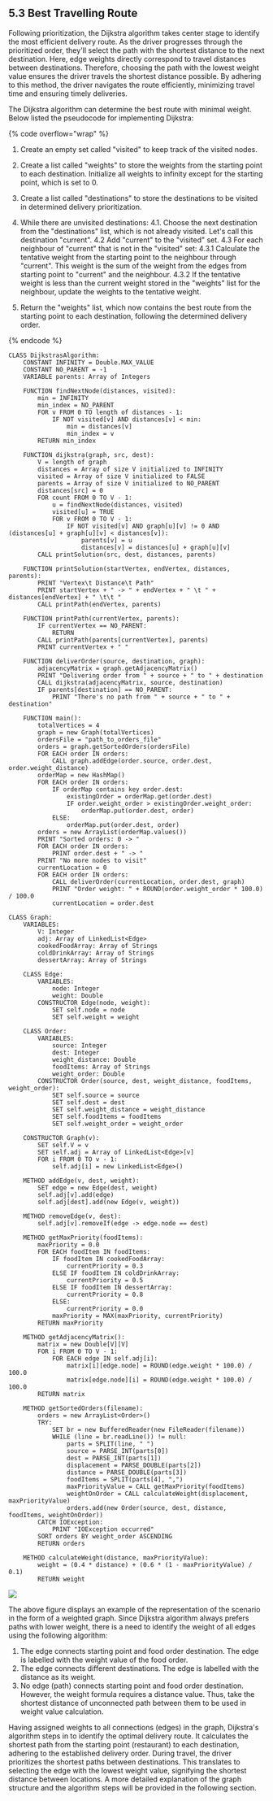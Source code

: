<h2>5.3 Best Travelling Route</h2>

Following prioritization, the Dijkstra algorithm takes center stage to identify the most efficient delivery route. As the driver progresses through the prioritized order, they'll select the path with the shortest distance to the next destination. Here, edge weights directly correspond to travel distances between destinations. Therefore, choosing the path with the lowest weight value ensures the driver travels the shortest distance possible. By adhering to this method, the driver navigates the route efficiently, minimizing travel time and ensuring timely deliveries.

The Dijkstra algorithm can determine the best route with minimal weight. Below listed the pseudocode for implementing Dijkstra:

{% code overflow="wrap" %}
1. Create an empty set called "visited" to keep track of the visited nodes.

2. Create a list called "weights" to store the weights from the starting point to each destination. Initialize all weights to infinity except for the starting point, which is set to 0.

3. Create a list called "destinations" to store the destinations to be visited in determined delivery prioritization.

4. While there are unvisited destinations:
     4.1. Choose the next destination from the "destinations" list, which is not already visited. Let's call this destination "current".
     4.2  Add "current" to the "visited" set.
     4.3  For each neighbour of "current" that is not in the "visited" set:
           4.3.1 Calculate the tentative weight from the starting point to the neighbour through "current". This weight is the sum of the weight from the edges from starting point to "current" and the neighbour.
           4.3.2 If the tentative weight is less than the current weight stored in the "weights" list for the neighbour, update the weights to the tentative weight.
        
5.	Return the "weights" list, which now contains the best route from the starting point to each destination, following the determined delivery order.

{% endcode %}
```pseudocode
CLASS DijkstrasAlgorithm:
    CONSTANT INFINITY = Double.MAX_VALUE
    CONSTANT NO_PARENT = -1
    VARIABLE parents: Array of Integers

    FUNCTION findNextNode(distances, visited):
        min = INFINITY
        min_index = NO_PARENT
        FOR v FROM 0 TO length of distances - 1:
            IF NOT visited[v] AND distances[v] < min:
                min = distances[v]
                min_index = v
        RETURN min_index

    FUNCTION dijkstra(graph, src, dest):
        V = length of graph
        distances = Array of size V initialized to INFINITY
        visited = Array of size V initialized to FALSE
        parents = Array of size V initialized to NO_PARENT
        distances[src] = 0
        FOR count FROM 0 TO V - 1:
            u = findNextNode(distances, visited)
            visited[u] = TRUE
            FOR v FROM 0 TO V - 1:
                IF NOT visited[v] AND graph[u][v] != 0 AND (distances[u] + graph[u][v] < distances[v]):
                    parents[v] = u
                    distances[v] = distances[u] + graph[u][v]
        CALL printSolution(src, dest, distances, parents)

    FUNCTION printSolution(startVertex, endVertex, distances, parents):
        PRINT "Vertex\t Distance\t Path"
        PRINT startVertex + " -> " + endVertex + " \t " + distances[endVertex] + " \t\t "
        CALL printPath(endVertex, parents)

    FUNCTION printPath(currentVertex, parents):
        IF currentVertex == NO_PARENT:
            RETURN
        CALL printPath(parents[currentVertex], parents)
        PRINT currentVertex + " "

    FUNCTION deliverOrder(source, destination, graph):
        adjacencyMatrix = graph.getAdjacencyMatrix()
        PRINT "Delivering order from " + source + " to " + destination
        CALL dijkstra(adjacencyMatrix, source, destination)
        IF parents[destination] == NO_PARENT:
            PRINT "There's no path from " + source + " to " + destination"

    FUNCTION main():
        totalVertices = 4
        graph = new Graph(totalVertices)
        ordersFile = "path_to_orders_file"
        orders = graph.getSortedOrders(ordersFile)
        FOR EACH order IN orders:
            CALL graph.addEdge(order.source, order.dest, order.weight_distance)
        orderMap = new HashMap()
        FOR EACH order IN orders:
            IF orderMap contains key order.dest:
                existingOrder = orderMap.get(order.dest)
                IF order.weight_order > existingOrder.weight_order:
                    orderMap.put(order.dest, order)
            ELSE:
                orderMap.put(order.dest, order)
        orders = new ArrayList(orderMap.values())
        PRINT "Sorted orders: 0 -> "
        FOR EACH order IN orders:
            PRINT order.dest + " -> "
        PRINT "No more nodes to visit"
        currentLocation = 0
        FOR EACH order IN orders:
            CALL deliverOrder(currentLocation, order.dest, graph)
            PRINT "Order weight: " + ROUND(order.weight_order * 100.0) / 100.0
            currentLocation = order.dest
```

```class_Graph
CLASS Graph:
    VARIABLES:
        V: Integer
        adj: Array of LinkedList<Edge>
        cookedFoodArray: Array of Strings
        coldDrinkArray: Array of Strings
        dessertArray: Array of Strings

    CLASS Edge:
        VARIABLES:
            node: Integer
            weight: Double
        CONSTRUCTOR Edge(node, weight):
            SET self.node = node
            SET self.weight = weight

    CLASS Order:
        VARIABLES:
            source: Integer
            dest: Integer
            weight_distance: Double
            foodItems: Array of Strings
            weight_order: Double
        CONSTRUCTOR Order(source, dest, weight_distance, foodItems, weight_order):
            SET self.source = source
            SET self.dest = dest
            SET self.weight_distance = weight_distance
            SET self.foodItems = foodItems
            SET self.weight_order = weight_order

    CONSTRUCTOR Graph(v):
        SET self.V = v
        SET self.adj = Array of LinkedList<Edge>[v]
        FOR i FROM 0 TO v - 1:
            self.adj[i] = new LinkedList<Edge>()

    METHOD addEdge(v, dest, weight):
        SET edge = new Edge(dest, weight)
        self.adj[v].add(edge)
        self.adj[dest].add(new Edge(v, weight))

    METHOD removeEdge(v, dest):
        self.adj[v].removeIf(edge -> edge.node == dest)

    METHOD getMaxPriority(foodItems):
        maxPriority = 0.0
        FOR EACH foodItem IN foodItems:
            IF foodItem IN cookedFoodArray:
                currentPriority = 0.3
            ELSE IF foodItem IN coldDrinkArray:
                currentPriority = 0.5
            ELSE IF foodItem IN dessertArray:
                currentPriority = 0.8
            ELSE:
                currentPriority = 0.0
            maxPriority = MAX(maxPriority, currentPriority)
        RETURN maxPriority

    METHOD getAdjacencyMatrix():
        matrix = new Double[V][V]
        FOR i FROM 0 TO V - 1:
            FOR EACH edge IN self.adj[i]:
                matrix[i][edge.node] = ROUND(edge.weight * 100.0) / 100.0
                matrix[edge.node][i] = ROUND(edge.weight * 100.0) / 100.0
        RETURN matrix

    METHOD getSortedOrders(filename):
        orders = new ArrayList<Order>()
        TRY:
            SET br = new BufferedReader(new FileReader(filename))
            WHILE (line = br.readLine()) != null:
                parts = SPLIT(line, " ")
                source = PARSE_INT(parts[0])
                dest = PARSE_INT(parts[1])
                displacement = PARSE_DOUBLE(parts[2])
                distance = PARSE_DOUBLE(parts[3])
                foodItems = SPLIT(parts[4], ",")
                maxPriorityValue = CALL getMaxPriority(foodItems)
                weightOnOrder = CALL calculateWeight(displacement, maxPriorityValue)
                orders.add(new Order(source, dest, distance, foodItems, weightOnOrder))
        CATCH IOException:
            PRINT "IOException occurred"
        SORT orders BY weight_order ASCENDING
        RETURN orders

    METHOD calculateWeight(distance, maxPriorityValue):
        weight = (0.4 * distance) + (0.6 * (1 - maxPriorityValue) / 0.1)
        RETURN weight
```

<img src="https://github.com/ixgnoy/CSC4202-Project/blob/main/assets/weightedGraph.png" />

The above figure displays an example of the representation of the scenario in the form of a weighted graph. Since Dijkstra algorithm always prefers paths with lower weight, there is a need to identify the weight of all edges using the following algorithm:

1. The edge connects starting point and food order destination. The edge is labelled with the weight value of the food order.
2. The edge connects different destinations. The edge is labelled with the distance as its weight.
3. No edge (path) connects starting point and food order destination. However, the weight formula requires a distance value. Thus, take the shortest distance of unconnected path between them to be used in weight value calculation.

Having assigned weights to all connections (edges) in the graph, Dijkstra's algorithm steps in to identify the optimal delivery route. It calculates the shortest path from the starting point (restaurant) to each destination, adhering to the established delivery order.  During travel, the driver prioritizes the shortest paths between destinations. This translates to selecting the edge with the lowest weight value, signifying the shortest distance between locations. A more detailed explanation of the graph structure and the algorithm steps will be provided in the following section.
